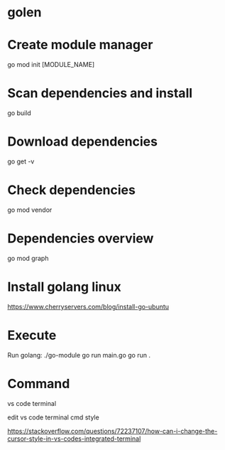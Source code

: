 # golen


# Create module manager
go mod init [MODULE_NAME]


# Scan dependencies and install
go build

# Download dependencies
go get -v

# Check dependencies
go mod vendor

# Dependencies overview
go mod graph

# Install golang linux
https://www.cherryservers.com/blog/install-go-ubuntu


# Execute 
Run golang:
./go-module
go run main.go
go run .

# Command

vs code terminal

edit vs code terminal cmd style

https://stackoverflow.com/questions/72237107/how-can-i-change-the-cursor-style-in-vs-codes-integrated-terminal


